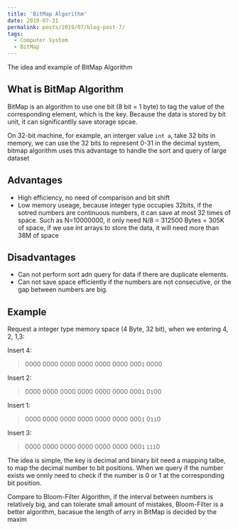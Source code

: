 ```yaml
---
title: 'BitMap Algorithm'
date: 2019-07-31
permalink: posts/2019/07/blog-post-7/
tags:
  - Computer System
  - BitMap
---
```


The idea and example of BitMap Algorithm

## What is BitMap Algorithm

BitMap is an algorithm to use one bit (8 bit = 1 byte) to tag the value of the corresponding element, which is the key. Because the data is stored by bit unit, it can significantlly save storage spcae.

On 32-bit machine, for example, an interger value `int a`, take 32 bits in memory,  we can use the 32 bits to represent 0-31 in the decimal system, bitmap algorithm uses this advantage to handle the sort and query of large dataset

## Advantages

* High efficiency, no need of comparison and bit shift
* Low memory useage, because integer type occupies 32bits, if the sotred numbers are continuous numbers, it can save at most 32 times of space. Such as N=10000000, it only need N/8 = 312500 Bytes = 305K of space, if we use int arrays to store the data, it will need more than 38M of space

## Disadvantages

* Can not perform sort adn query for data if there are duplicate elements.
* Can not save space efficiently if the numbers are not consecutive, or the gap between numbers are big.

## Example

Request a integer type memory space (4 Byte, 32 bit), when we entering 4, 2, 1,3:

Insert 4:

> 0000 0000 0000 0000 0000 0000 000`1` 0000

Insert 2:

> 0000 0000 0000 0000 0000 0000 000`1` 0`1`00

Insert 1:

> 0000 0000 0000 0000 0000 0000 000`1` 0`11`0

Insert 3:

> 0000 0000 0000 0000 0000 0000 000`1` `111`0

The idea is simple, the key is decimal and binary bit need a mapping talbe, to map the decimal number to bit positions. When we query if the number exists we onnly need to check if the number is 0 or 1 at the corresponding bit position.

Compare to Bloom-Filter Algorithm, if the interval between numbers is relatively big, and can tolerate small amount of mistakes, Bloom-Filter is a better algorithm, bacasue the length of arry in BitMap is decided by the maxim
